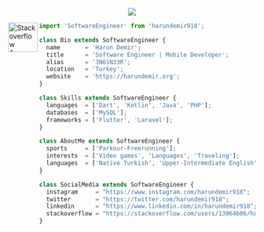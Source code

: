  <p align="center">
  <img src="https://c.tenor.com/llgchsljWEcAAAAd/catvibe.gif" />
</p>

<a href="https://stackoverflow.com/questions/64905890/trying-to-set-an-audio-asset-as-a-ringtone-on-android/64952246#64952246"><img src="https://flutter-badge-generator.web.app/assets/assets/images/badges/stackoverflow-answerer.svg" alt="Stackoverflow Answerer" align="left" height="60" width="60" ></a>

```js
import 'SoftwareEngineer' from 'harundemir918';

class Bio extends SoftwareEngineer {
  name       = 'Harun Demir';
  title      = 'Software Engineer | Mobile Developer';
  alias      = '3N61N33R';
  location   = 'Turkey';
  website    = 'https://harundemir.org';
}

class Skills extends SoftwareEngineer {
  languages  = ['Dart', 'Kotlin', 'Java', 'PHP'];
  databases  = ['MySQL'];
  frameworks = ['Flutter', 'Laravel'];
}

class AboutMe extends SoftwareEngineer {
  sports     = ['Parkour-Freerunning'];
  interests  = ['Video games', 'Languages', 'Traveling'];
  languages  = ['Native Turkish', 'Upper-Intermediate English', 'Elementary German']; 
}

class SocialMedia extends SoftwareEngineer {
  instagram     = "https://www.instagram.com/harundemir918";
  twitter       = "https://twitter.com/harundemir918";
  linkedin      = "https://www.linkedin.com/in/harundemir918";
  stackoverflow = "https://stackoverflow.com/users/13064606/harundemir918";
}
```

